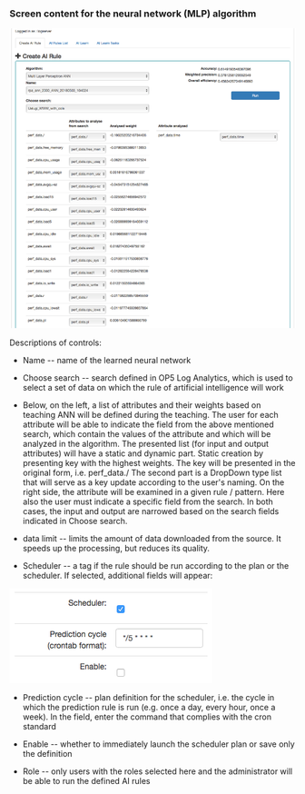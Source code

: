 ### Screen content for the neural network (MLP) algorithm

![](./media/media/image69.png)

Descriptions of controls:

-   Name -- name of the learned neural network

-   Choose search -- search defined in OP5 Log Analytics, which is used
    to select a set of data on which the rule of artificial intelligence
    will work

-   Below, on the left, a list of attributes and their weights based on
    teaching ANN will be defined during the teaching. The user for each
    attribute will be able to indicate the field from the above
    mentioned search, which contain the values of the attribute and
    which will be analyzed in the algorithm. The presented list (for
    input and output attributes) will have a static and dynamic part.
    Static creation by presenting key with the highest weights. The key
    will be presented in the original form, i.e. perf\_data./ The second
    part is a DropDown type list that will serve as a key update
    according to the user's naming. On the right side, the attribute
    will be examined in a given rule / pattern. Here also the user must
    indicate a specific field from the search. In both cases, the input
    and output are narrowed based on the search fields indicated in
    Choose search.

-   data limit -- limits the amount of data downloaded from the source.
    It speeds up the processing, but reduces its quality.

-   Scheduler -- a tag if the rule should be run according to the plan
    or the scheduler. If selected, additional fields will appear:

![](./media/media/image67.png)

-   Prediction cycle -- plan definition for the scheduler, i.e. the
     cycle in which the prediction rule is run (e.g. once a day, every
     hour, once a week). In the field, enter the command that complies
     with the cron standard

-   Enable -- whether to immediately launch the scheduler plan or save
     only the definition

-   Role -- only users with the roles selected here and the
     administrator will be able to run the defined AI rules
